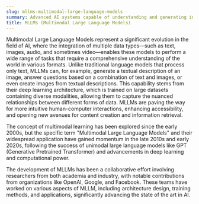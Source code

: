 ```yaml
---
slug: mllms-multimodal-large-language-models
summary: Advanced AI systems capable of understanding and generating information across different forms of data, such as text, images, and audio.
title: MLLMs (Multimodal Large Language Models)
---
```


Multimodal Large Language Models represent a significant evolution in the field of AI, where the integration of multiple data types—such as text, images, audio, and sometimes video—enables these models to perform a wide range of tasks that require a comprehensive understanding of the world in various formats. Unlike traditional language models that process only text, MLLMs can, for example, generate a textual description of an image, answer questions based on a combination of text and images, or even create images from textual descriptions. This capability stems from their deep learning architecture, which is trained on large datasets containing diverse modalities, allowing them to capture the nuanced relationships between different forms of data. MLLMs are paving the way for more intuitive human-computer interactions, enhancing accessibility, and opening new avenues for content creation and information retrieval.

The concept of multimodal learning has been explored since the early 2000s, but the specific term "Multimodal Large Language Models" and their widespread application have gained momentum in the late 2010s and early 2020s, following the success of unimodal large language models like GPT (Generative Pretrained Transformer) and advancements in deep learning and computational power.

The development of MLLMs has been a collaborative effort involving researchers from both academia and industry, with notable contributions from organizations like OpenAI, Google, and Facebook. These teams have worked on various aspects of MLLM, including architecture design, training methods, and applications, significantly advancing the state of the art in AI.
